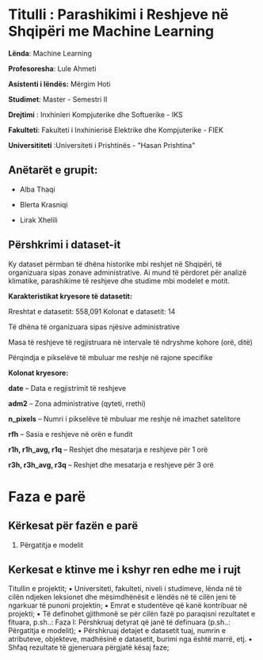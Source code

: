 
# Titulli :   Parashikimi i Reshjeve në Shqipëri me Machine Learning

**Lënda**:  Machine Learning

**Profesoresha**: Lule Ahmeti 

**Asistenti i lëndës:** Mërgim Hoti 

**Studimet**: Master - Semestri II

**Drejtimi** : Inxhinieri Kompjuterike dhe Softuerike -  IKS 

**Fakulteti**: Fakulteti i Inxhinierisë Elektrike dhe Kompjuterike - FIEK

**Universititeti** :Universiteti i Prishtinës - "Hasan Prishtina"

## Anëtarët e grupit:

- Alba Thaqi
  
- Blerta Krasniqi
  
- Lirak Xhelili


## Përshkrimi i dataset-it

Ky dataset përmban të dhëna historike mbi reshjet në Shqipëri, të organizuara sipas zonave administrative. Ai mund të përdoret për analizë klimatike, parashikime të reshjeve dhe studime mbi modelet e motit.

**Karakteristikat kryesore të datasetit:**

Rreshtat e datasetit: 558,091
Kolonat e datasetit: 14

Të dhëna të organizuara sipas njësive administrative

Masa të reshjeve të regjistruara në intervale të ndryshme kohore (orë, ditë)

Përqindja e pikselëve të mbuluar me reshje në rajone specifike


**Kolonat kryesore:**

**date** – Data e regjistrimit të reshjeve

**adm2** – Zona administrative (qyteti, rrethi)

**n_pixels** – Numri i pikselëve të mbuluar me reshje në imazhet satelitore


**rfh** – Sasia e reshjeve në orën e fundit

**r1h, r1h_avg, r1q** – Reshjet dhe mesatarja e reshjeve për 1 orë

**r3h, r3h_avg, r3q** – Reshjet dhe mesatarja e reshjeve për 3 orë

# Faza e parë
## Kërkesat për fazën e parë

1. Përgatitja e modelit
   


##  Kerkesat e ktinve me i kshyr ren edhe me i rujt 
Titullin e projektit;
▪ Universiteti, fakulteti, niveli i studimeve, lënda në të cilën ndjeken leksionet dhe
mësimdhënësit e lëndës në të cilën jeni të ngarkuar të punoni projektin;
▪ Emrat e studentëve që kanë kontribuar në projekti;
▪ Të definohet gjithmonë se për cilën fazë po paraqisni rezultatet e fituara, p.sh..:
Faza I: Përshkruaj detyrat që janë të definuara (p.sh..: Përgatitja e modelit);
▪ Përshkruaj detajet e datasetit tuaj, numrin e atributeve, objekteve, madhësinë e datasetit,
burimi nga është marrë, etj.
▪ Shfaq rezultate të gjeneruara përgjatë kësaj faze;


